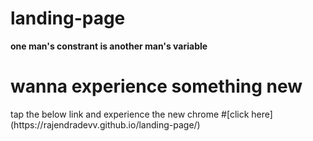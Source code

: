 # landing-page
<!DOCTYPE html>
<html lang="en">
  <b>one man's constrant is another man's variable</b>
  <h1>wanna experience something new </h1>
 tap the below link and experience the new chrome
 #[click here](https://rajendradevv.github.io/landing-page/)
 </html>
